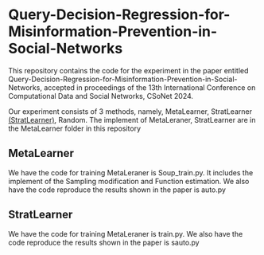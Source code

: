 # Query-Decision-Regression-for-Misinformation-Prevention-in-Social-Networks
This repository contains the code for the experiment in the paper entitled Query-Decision-Regression-for-Misinformation-Prevention-in-Social-Networks, accepted in proceedings of the 13th International Conference on Computational Data and Social Networks, CSoNet 2024.

Our experiment consists of 3 methods, namely, MetaLearner, StratLearner [(StratLearner)]([https://github.com/Microsoft/Graphormer](https://github.com/cdslabamotong/stratLearner/tree/master)), Random. The implement of MetaLeraner, StratLearner are in the MetaLearner folder in this repository

## MetaLearner
We have the code for training MetaLeraner is Soup_train.py. It includes the implement of the Sampling modification and Function estimation. We also have the code reproduce the results shown in the paper is auto.py 

## StratLearner
We have the code for training MetaLeraner is train.py. We also have the code reproduce the results shown in the paper is sauto.py  
